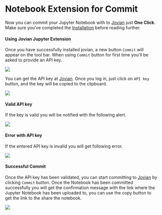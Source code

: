 # Notebook Extension for Commit

Now you can commit your Jupyter Notebook with to [Jovian](https://jovian.ml?utm_source=docs) just **One Click**. 
Make sure you’ve completed the [Installation](../user-guide/01-install.md) before reading further.


#### Using Jovian Jupyter Extension

Once you have successfully installed jovian, a new button `Commit` will appear on the tool bar. When using `Commit` button for first time you'll be asked to provide an API key. 
                          
<img src="https://i.imgur.com/oNSowtY.png" class="screenshot">

 You can get the API key at [Jovian](https://jovian.ml?utm_source=docs). Once you log in, just click on `API key` button, and the key will be copied to the clipboard.

<img src="https://i.imgur.com/taLLUVd.png" class="screenshot">

#### Valid API key
If the key is valid you will be notified with the following alert.

<img src="https://i.imgur.com/UHvSihx.png" class="screenshot">

#### Error with API key
If the entered API key is invalid you will get following error.

<img src="https://i.imgur.com/9WaVkTR.png" class="screenshot">

#### Successful Commit
Once the API key has been validated, you can start committing to [Jovian](https://jovian.ml?utm_source=docs) by clicking `Commit` button. Once the Notebook has been committed successfully you will get the confirmation message with the link where the Jupyter Notebook has been uploaded to, you can use the copy button to get the link to the share the notebook.
                            
<img src="https://i.imgur.com/4GoqzER.png" class="screenshot">




